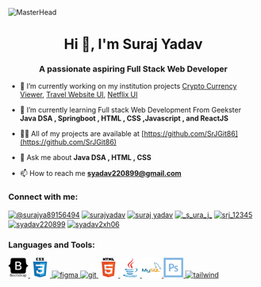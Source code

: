 ![MasterHead](https://geekflare.com/wp-content/uploads/2022/10/Heres-What-it-Means-to-Be-a-Full-Stack-Developer.jpeg)

<h1 align="center">Hi 👋, I'm Suraj Yadav</h1>
<h3 align="center">A passionate aspiring Full Stack Web Developer</h3>

- 🔭 I’m currently working on my institution projects [Crypto Currency Viewer](https://srjgit86.github.io/cryptoCurrencyView_JS/index.html),  [Travel Website UI](https://srjgit86.github.io/cssProjects/), [Netflix UI](https://srjgit86.github.io/cssProjects/selfProject/index.html)
- 🌱 I’m currently learning Full stack Web Development From Geekster **Java DSA , Springboot , HTML , CSS ,Javascript , and ReactJS**

- 👨‍💻 All of my projects are available at [https://github.com/SrJGit86](https://github.com/SrJGit86)

- 💬 Ask me about **Java DSA , HTML , CSS**

- 📫 How to reach me **syadav220899@gmail.com**

<h3 align="left">Connect with me:</h3>
<p align="left">
<a href="https://twitter.com/@surajya89156494" target="blank"><img align="center" src="https://raw.githubusercontent.com/rahuldkjain/github-profile-readme-generator/master/src/images/icons/Social/twitter.svg" alt="@surajya89156494" height="30" width="40" /></a>
<a href="https://linkedin.com/in/surajyadav" target="blank"><img align="center" src="https://raw.githubusercontent.com/rahuldkjain/github-profile-readme-generator/master/src/images/icons/Social/linked-in-alt.svg" alt="surajyadav" height="30" width="40" /></a>
<a href="https://fb.com/suraj yadav" target="blank"><img align="center" src="https://raw.githubusercontent.com/rahuldkjain/github-profile-readme-generator/master/src/images/icons/Social/facebook.svg" alt="suraj yadav" height="30" width="40" /></a>
<a href="https://instagram.com/_s_ura_j_" target="blank"><img align="center" src="https://raw.githubusercontent.com/rahuldkjain/github-profile-readme-generator/master/src/images/icons/Social/instagram.svg" alt="_s_ura_j_" height="30" width="40" /></a>
<a href="https://www.leetcode.com/srj_12345" target="blank"><img align="center" src="https://raw.githubusercontent.com/rahuldkjain/github-profile-readme-generator/master/src/images/icons/Social/leet-code.svg" alt="srj_12345" height="30" width="40" /></a>
<a href="https://www.hackerearth.com/syadav220899" target="blank"><img align="center" src="https://raw.githubusercontent.com/rahuldkjain/github-profile-readme-generator/master/src/images/icons/Social/hackerearth.svg" alt="syadav220899" height="30" width="40" /></a>
<a href="https://auth.geeksforgeeks.org/user/syadav2xh06" target="blank"><img align="center" src="https://raw.githubusercontent.com/rahuldkjain/github-profile-readme-generator/master/src/images/icons/Social/geeks-for-geeks.svg" alt="syadav2xh06" height="30" width="40" /></a>
</p>

<h3 align="left">Languages and Tools:</h3>
<p align="left"> <a href="https://getbootstrap.com" target="_blank" rel="noreferrer"> <img src="https://raw.githubusercontent.com/devicons/devicon/master/icons/bootstrap/bootstrap-plain-wordmark.svg" alt="bootstrap" width="40" height="40"/> </a> <a href="https://www.w3schools.com/css/" target="_blank" rel="noreferrer"> <img src="https://raw.githubusercontent.com/devicons/devicon/master/icons/css3/css3-original-wordmark.svg" alt="css3" width="40" height="40"/> </a> <a href="https://www.figma.com/" target="_blank" rel="noreferrer"> <img src="https://www.vectorlogo.zone/logos/figma/figma-icon.svg" alt="figma" width="40" height="40"/> </a> <a href="https://git-scm.com/" target="_blank" rel="noreferrer"> <img src="https://www.vectorlogo.zone/logos/git-scm/git-scm-icon.svg" alt="git" width="40" height="40"/> </a> <a href="https://www.w3.org/html/" target="_blank" rel="noreferrer"> <img src="https://raw.githubusercontent.com/devicons/devicon/master/icons/html5/html5-original-wordmark.svg" alt="html5" width="40" height="40"/> </a> <a href="https://www.java.com" target="_blank" rel="noreferrer"> <img src="https://raw.githubusercontent.com/devicons/devicon/master/icons/java/java-original.svg" alt="java" width="40" height="40"/> </a> <a href="https://www.mysql.com/" target="_blank" rel="noreferrer"> <img src="https://raw.githubusercontent.com/devicons/devicon/master/icons/mysql/mysql-original-wordmark.svg" alt="mysql" width="40" height="40"/> </a> <a href="https://www.photoshop.com/en" target="_blank" rel="noreferrer"> <img src="https://raw.githubusercontent.com/devicons/devicon/master/icons/photoshop/photoshop-line.svg" alt="photoshop" width="40" height="40"/> </a> <a href="https://tailwindcss.com/" target="_blank" rel="noreferrer"> <img src="https://www.vectorlogo.zone/logos/tailwindcss/tailwindcss-icon.svg" alt="tailwind" width="40" height="40"/> </a> </p>
